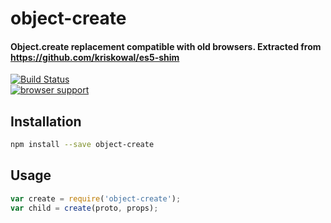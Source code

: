 # object-create

#### Object.create replacement compatible with old browsers. Extracted from https://github.com/kriskowal/es5-shim

[![Build Status](https://travis-ci.org/tarruda/object-create.png)](https://travis-ci.org/tarruda/object-create)
<br>
[![browser support](https://ci.testling.com/tarruda/object-create.png)](https://ci.testling.com/tarruda/object-create)


## Installation

```sh
npm install --save object-create
```

## Usage

```js
var create = require('object-create');
var child = create(proto, props);
```
